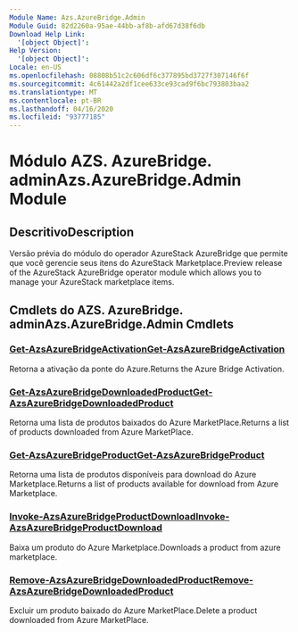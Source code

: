 ```yaml
---
Module Name: Azs.AzureBridge.Admin
Module Guid: 82d2260a-95ae-44bb-af8b-afd67d38f6db
Download Help Link:
  '[object Object]': 
Help Version:
  '[object Object]': 
Locale: en-US
ms.openlocfilehash: 08808b51c2c606df6c377895bd3727f307146f6f
ms.sourcegitcommit: 4c61442a2df1cee633ce93cad9f6bc793803baa2
ms.translationtype: MT
ms.contentlocale: pt-BR
ms.lasthandoff: 04/16/2020
ms.locfileid: "93777185"
---
```

# <span data-ttu-id="8fe3d-101">Módulo AZS. AzureBridge. admin</span><span class="sxs-lookup"><span data-stu-id="8fe3d-101">Azs.AzureBridge.Admin Module</span></span>
## <span data-ttu-id="8fe3d-102">Descritivo</span><span class="sxs-lookup"><span data-stu-id="8fe3d-102">Description</span></span>
<span data-ttu-id="8fe3d-103">Versão prévia do módulo do operador AzureStack AzureBridge que permite que você gerencie seus itens do AzureStack Marketplace.</span><span class="sxs-lookup"><span data-stu-id="8fe3d-103">Preview release of the AzureStack AzureBridge operator module which allows you to manage your AzureStack marketplace items.</span></span>

## <span data-ttu-id="8fe3d-104">Cmdlets do AZS. AzureBridge. admin</span><span class="sxs-lookup"><span data-stu-id="8fe3d-104">Azs.AzureBridge.Admin Cmdlets</span></span>
### [<span data-ttu-id="8fe3d-105">Get-AzsAzureBridgeActivation</span><span class="sxs-lookup"><span data-stu-id="8fe3d-105">Get-AzsAzureBridgeActivation</span></span>](Get-AzsAzureBridgeActivation.md)
<span data-ttu-id="8fe3d-106">Retorna a ativação da ponte do Azure.</span><span class="sxs-lookup"><span data-stu-id="8fe3d-106">Returns the Azure Bridge Activation.</span></span>

### [<span data-ttu-id="8fe3d-107">Get-AzsAzureBridgeDownloadedProduct</span><span class="sxs-lookup"><span data-stu-id="8fe3d-107">Get-AzsAzureBridgeDownloadedProduct</span></span>](Get-AzsAzureBridgeDownloadedProduct.md)
<span data-ttu-id="8fe3d-108">Retorna uma lista de produtos baixados do Azure MarketPlace.</span><span class="sxs-lookup"><span data-stu-id="8fe3d-108">Returns a list of products downloaded from Azure MarketPlace.</span></span>

### [<span data-ttu-id="8fe3d-109">Get-AzsAzureBridgeProduct</span><span class="sxs-lookup"><span data-stu-id="8fe3d-109">Get-AzsAzureBridgeProduct</span></span>](Get-AzsAzureBridgeProduct.md)
<span data-ttu-id="8fe3d-110">Retorna uma lista de produtos disponíveis para download do Azure Marketplace.</span><span class="sxs-lookup"><span data-stu-id="8fe3d-110">Returns a list of products available for download from Azure Marketplace.</span></span>

### [<span data-ttu-id="8fe3d-111">Invoke-AzsAzureBridgeProductDownload</span><span class="sxs-lookup"><span data-stu-id="8fe3d-111">Invoke-AzsAzureBridgeProductDownload</span></span>](Invoke-AzsAzureBridgeProductDownload.md)
<span data-ttu-id="8fe3d-112">Baixa um produto do Azure Marketplace.</span><span class="sxs-lookup"><span data-stu-id="8fe3d-112">Downloads a product from azure marketplace.</span></span>

### [<span data-ttu-id="8fe3d-113">Remove-AzsAzureBridgeDownloadedProduct</span><span class="sxs-lookup"><span data-stu-id="8fe3d-113">Remove-AzsAzureBridgeDownloadedProduct</span></span>](Remove-AzsAzureBridgeDownloadedProduct.md)
<span data-ttu-id="8fe3d-114">Excluir um produto baixado do Azure MarketPlace.</span><span class="sxs-lookup"><span data-stu-id="8fe3d-114">Delete a product downloaded from Azure MarketPlace.</span></span>


